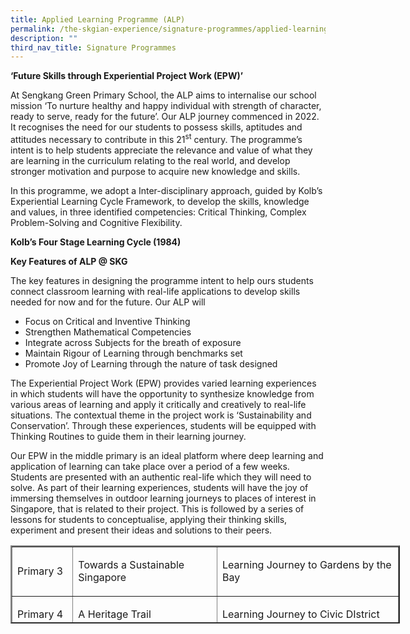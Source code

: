 ```yaml
---
title: Applied Learning Programme (ALP)
permalink: /the-skgian-experience/signature-programmes/applied-learning-programme/
description: ""
third_nav_title: Signature Programmes
---
```

<p><strong>&lsquo;Future Skills through Experiential Project Work (EPW)&rsquo;</strong></p>
<p>At Sengkang Green Primary School, the ALP aims to internalise our school mission &lsquo;To nurture healthy and happy individual with strength of character, ready to serve, ready for the future&rsquo;. Our ALP journey commenced in 2022. It recognises the need for our students to possess skills, aptitudes and attitudes necessary to contribute in this 21<sup>st</sup> century. The programme&rsquo;s intent is to help students appreciate the relevance and value of what they are learning in the curriculum relating to the real world, and develop stronger motivation and purpose to acquire new knowledge and skills.</p>
<p>In this programme, we adopt a Inter-disciplinary approach, guided by Kolb&rsquo;s Experiential Learning Cycle Framework, to develop the skills, knowledge and values, in three identified competencies: Critical Thinking, Complex Problem-Solving and Cognitive Flexibility.</p>
<p><strong>Kolb&rsquo;s Four Stage Learning Cycle (1984)</strong></p>
<p><strong>Key Features of ALP @ SKG</strong></p>
<p>The key features in designing the programme intent to help ours students connect classroom learning with real-life applications to develop skills needed for now and for the future. Our ALP will</p>
<ul>
<li>Focus on Critical and Inventive Thinking</li>
<li>Strengthen Mathematical Competencies</li>
<li>Integrate across Subjects for the breath of exposure</li>
<li>Maintain Rigour of Learning through benchmarks set</li>
<li>Promote Joy of Learning through the nature of task designed</li>
</ul>
<p>The Experiential Project Work (EPW) provides varied learning experiences in which students will have the opportunity to synthesize knowledge from various areas of learning and apply it critically and creatively to real-life situations. The contextual theme in the project work is &lsquo;Sustainability and Conservation&rsquo;. Through these experiences, students will be equipped with Thinking Routines to guide them in their learning journey.</p>
<p>Our EPW in the middle primary is an ideal platform where deep learning and application of learning can take place over a period of a few weeks. Students are presented with an authentic real-life which they will need to solve. As part of their learning experiences, students will have the joy of immersing themselves in outdoor learning journeys to places of interest in Singapore, that is related to their project. This is followed by a series of lessons for students to conceptualise, applying their thinking skills, experiment and present their ideas and solutions to their peers.</p>
<table style="height: 125px; width: 623px;" border="2" width="623">
<tbody>
<tr>
<td style="width: 82.5938px;">
<p>Primary 3</p>
</td>
<td style="width: 226.74px;">
<p>Towards a Sustainable Singapore</p>
</td>
<td style="width: 294.333px;">
<p>Learning Journey to Gardens by the Bay</p>
</td>
</tr>
<tr>
<td style="width: 82.5938px;">
<p>Primary 4</p>
</td>
<td style="width: 226.74px;">
<p>A Heritage Trail</p>
</td>
<td style="width: 294.333px;">
<p>Learning Journey to Civic DIstrict</p>
</td>
</tr>
</tbody>
</table>
<p>&nbsp;</p>